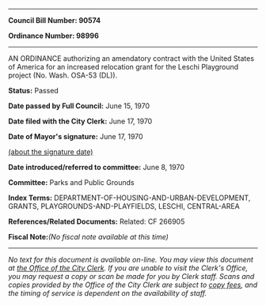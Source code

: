 

********

**Council Bill Number: 90574**
   
**Ordinance Number: 98996**
********

 AN ORDINANCE authorizing an amendatory contract with the United States of America for an increased relocation grant for the Leschi Playground project (No. Wash. OSA-53 (DL)).

**Status:** Passed
   
**Date passed by Full Council:** June 15, 1970
   
**Date filed with the City Clerk:** June 17, 1970
   
**Date of Mayor's signature:** June 17, 1970
   
[(about the signature date)](/~public/approvaldate.htm)
   
   
   
**Date introduced/referred to committee:** June 8, 1970
   
**Committee:** Parks and Public Grounds
   
   
**Index Terms:** DEPARTMENT-OF-HOUSING-AND-URBAN-DEVELOPMENT, GRANTS, PLAYGROUNDS-AND-PLAYFIELDS, LESCHI, CENTRAL-AREA

**References/Related Documents:** Related: CF 266905

**Fiscal Note:**_(No fiscal note available at this time)_
********

_No text for this document is available on-line. You may view this document at [the Office of the City Clerk](http://www.seattle.gov/leg/clerk/contactUs.htm). If you are unable to visit the Clerk's Office, you may request a copy or scan be made for you by Clerk staff. Scans and copies provided by the Office of the City Clerk are subject to [copy fees](http://clerk.seattle.gov/~public/clerkfees.htm), and the timing of service is dependent on the availability of staff._

